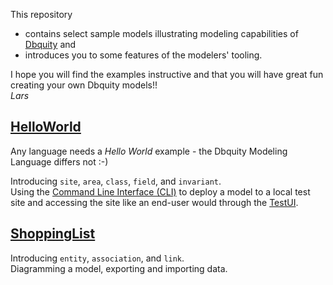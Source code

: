 This repository
- contains select sample models illustrating modeling capabilities of [Dbquity](https://model.dbquity.com) and
- introduces you to some features of the modelers' tooling.

I hope you will find the examples instructive and that you will have great fun creating your own Dbquity models!!  
*Lars*

## [HelloWorld](HelloWorld/README.md)
Any language needs a *Hello World* example - the Dbquity Modeling Language differs not :-)

Introducing `site`, `area`, `class`, `field`, and `invariant`.  
Using the [Command Line Interface (CLI)](https://model.dbquity.com/#command-line-interface-cli) to deploy a model to a local test site and accessing the site like an end-user would through the [TestUI](https://model.dbquity.com/#test-ui).

## [ShoppingList](ShoppingList/README.md)
Introducing `entity`, `association`, and `link`.  
Diagramming a model, exporting and importing data.
